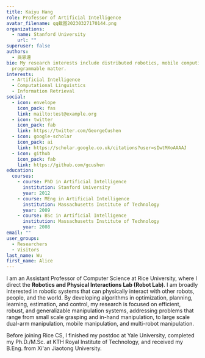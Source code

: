 ```yaml
---
title: Kaiyu Hang
role: Professor of Artificial Intelligence
avatar_filename: qq截图20230327170144.png
organizations:
  - name: Stanford University
    url: ""
superuser: false
authors:
  - 吳恩達
bio: My research interests include distributed robotics, mobile computing and
  programmable matter.
interests:
  - Artificial Intelligence
  - Computational Linguistics
  - Information Retrieval
social:
  - icon: envelope
    icon_pack: fas
    link: mailto:test@example.org
  - icon: twitter
    icon_pack: fab
    link: https://twitter.com/GeorgeCushen
  - icon: google-scholar
    icon_pack: ai
    link: https://scholar.google.co.uk/citations?user=sIwtMXoAAAAJ
  - icon: github
    icon_pack: fab
    link: https://github.com/gcushen
education:
  courses:
    - course: PhD in Artificial Intelligence
      institution: Stanford University
      year: 2012
    - course: MEng in Artificial Intelligence
      institution: Massachusetts Institute of Technology
      year: 2009
    - course: BSc in Artificial Intelligence
      institution: Massachusetts Institute of Technology
      year: 2008
email: ""
user_groups:
  - Researchers
  - Visitors
last_name: Wu
first_name: Alice
---
```



I am an Assistant Professor of Computer Science at Rice University, where I direct the **Robotics and Physical Interactions Lab (Robot Lab)**. I am broadly interested in robotic systems that can physically interact with other robots, people, and the world. By developing algorithms in optimization, planning, learning, estimation, and control, my research is focused on efficient, robust, and generalizable manipulation systems, addressing problems that range from small scale grasping and in-hand manipulation, to large scale dual-arm manipulation, mobile manipulation, and multi-robot manipulation.

Before joining Rice CS, I finished my postdoc at Yale University, completed my Ph.D./M.Sc. at KTH Royal Institute of Technology, and received my B.Eng. from Xi'an Jiaotong University.